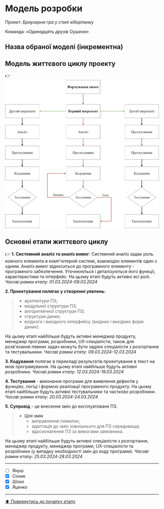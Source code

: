 # Модель розробки

Проект: *Браузерна гра у стилі кіберпанку*

Команда: *«Одинадцять друзів Оушена»*

## Назва обраної моделі (інкрементна) 

## Модель життєвого циклу проекту

:point_right: ![](/docs/2.Planning/other/%D0%9C%D0%BE%D0%B4%D0%B5%D0%BB%D1%8C%20%D0%B6%D0%B8%D1%82%D1%82%D1%94%D0%B2%D0%BE%D0%B3%D0%BE%20%D1%86%D0%B8%D0%BA%D0%BB%D1%83%20%D0%BF%D1%80%D0%BE%D0%B5%D0%BA%D1%82%D1%83.jpg)
## Основні етапи життєвого циклу

:point_right: **1. Системний аналіз та аналіз вимог**:
Системний аналіз задає роль кожного елемента в комп'ютерній системі, взаємодію елементів один з одним. 
Аналіз вимог відноситься до програмного елементу - програмного забезпечення. Уточнюються і деталізуються його функції, характеристики та інтерфейс.
На цьому етапі будуть активні всі ролі.
*Часові рамки етапу: 01.03.2024-09.03.2024*

**2. Проектування полягає у створенні уявлень**:
>   - архітектури ПЗ;
>   - модульної структури ПЗ;
>   - алгоритмічної структури ПЗ;
>   - структури даних;
>   - вхідного і вихідного інтерфейсу (вхідних і вихідних форм даних).

На цьому етапі найбільше будуть активні менеджер продукту, менеджер програми, розробники, UX-спеціалісти, також для розв'язання певних задач можуть бути задіяні спеціалісти з розгортання та тестувальники.
*Часові рамки етапу: 09.03.2024-12.03.2024*

**3. Кодування** полягає в перекладі результатів проектування в текст на мові програмування. На цьому етапі найбільше будуть активні розробники.
*Часові рамки етапу: 12.03.2024-19.03.2024*

**4. Тестування** - виконання програми для виявлення дефектів у функціях, логіці і формою реалізації програмного продукту. На цьому етапі найбільше будуть активні тестувальники та частково розробники.
*Часові рамки етапу: 20.03.2024-24.03.2024*

**5. Супровід** - це внесення змін до експлуатоване ПЗ.

>- **Цілі змін**
>   - виправлення помилок;
>   - адаптація до змін зовнішнього для ПЗ середовища;
>   - вдосконалення ПЗ за вимогами замовника.

На цьому етапі найбільше будуть активні спеціалісти з розгортання, менеджер продукту, менеджер програми, UX-спеціалісти та розробники (у випадку необхідності змін до коду програми).
*Часові рамки етапу: 25.03.2024-28.03.2024*


---

- [ ] *Януш*
- [x] *Соник*
- [x] *Шоно*
- [x] *Яценко*

---
[:arrow_up: Повернутись до початку етапу](/docs/2.Planning/README.md)
